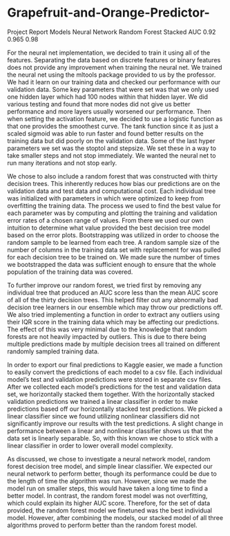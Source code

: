 # Grapefruit-and-Orange-Predictor-
Project Report
Models	Neural Network	Random Forest	Stacked
AUC	0.92	0.965	0.98

For the neural net implementation, we decided to train it using all of the features. Separating the data based on discrete features or binary features does not provide any improvement when training the neural net. We trained the neural net using the mltools package provided to us by the professor. We had it learn on our training data and checked our performance with our validation data. Some key parameters that were set was that we only used one hidden layer which had 100 nodes within that hidden layer. We did various testing and found that more nodes did not give us better performance and more layers usually worsened our performance. Then when setting the activation feature, we decided to use a logistic function as that one provides the smoothest curve. The tank function since it as just a scaled sigmoid was able to run faster and found better results on the training data but did poorly on the validation data. Some of the last hyper parameters we set was the stoptol and stepsize. We set these in a way to take smaller steps and not stop immediately. We wanted the neural net to run many iterations and not stop early.

We chose to also include a random forest that was constructed with thirty decision trees. This inherently reduces how bias our predictions are on the validation data and test data and computational cost. Each individual tree was initialized with parameters in which were optimized to keep from overfitting the training data. The process we used to find the best value for each parameter was by computing and plotting the training and validation error rates of a chosen range of values. From there we used our own intuition to determine what value provided the best decision tree model based on the error plots. Bootstrapping was utilized in order to choose the random sample to be learned from each tree. A random sample size of the number of columns in the training data set with replacement for was pulled for each decision tree to be trained on. We made sure the number of times we bootstrapped the data was sufficient enough to ensure that the whole population of the training data was covered.

To further improve our random forest, we tried first by removing any individual tree that produced an AUC score less than the mean AUC score of all of the thirty decision trees. This helped filter out any abnormally bad decision tree learners in our ensemble which may throw our predictions off. We also tried implementing a function in order to extract any outliers using their IQR score in the training data which may be affecting our predictions. The effect of this was very minimal due to the knowledge that random forests are not heavily impacted by outliers. This is due to there being multiple predictions made by multiple decision trees all trained on different randomly sampled training data.

In order to export our final predictions to Kaggle easier, we made a function to easily convert the predictions of each model to a csv file.  Each individual model’s test and validation predictions were stored in separate csv files. After we collected each model’s predictions for the test and validation data set, we horizontally stacked them together. With the horizontally stacked validation predictions we trained a linear classifier in order to make predictions based off our horizontally stacked test predictions. We picked a linear classifier since we found utilizing nonlinear classifiers did not significantly improve our results with the test predictions. A slight change in performance between a linear and nonlinear classifier shows us that the data set is linearly separable. So, with this known we chose to stick with a linear classifier in order to lower overall model complexity.

As discussed, we chose to investigate a neural network model, random forest decision tree model, and simple linear classifier. We expected our neural network to perform better, though its performance could be due to the length of time the algorithm was run. However, since we made the model run on smaller steps, this would have taken a long time to find a better model. In contrast, the random forest model was not overfitting, which could explain its higher AUC score. Therefore, for the set of data provided, the random forest model we finetuned was the best individual model. However, after combining the models, our stacked model of all three algorithms proved to perform better than the random forest model. 
